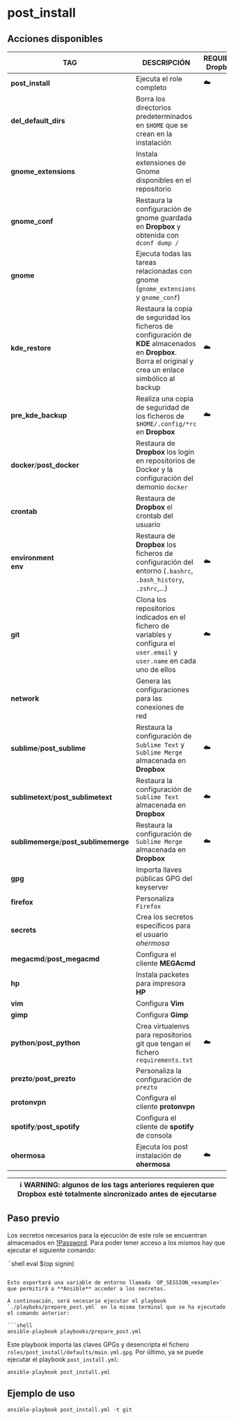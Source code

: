# post_install

## Acciones disponibles

| **TAG** | **DESCRIPCIÓN** | **REQUIERE Dropbox** |
|------------|--------------|----------------------|
| **post_install** | Ejecuta el role completo | :cloud: |
| **del_default_dirs** | Borra los directorios predeterminados en `$HOME` que se crean en la instalación | |
| **gnome_extensions** | Instala extensiones de Gnome disponibles en el repositorio | |
| **gnome_conf** | Restaura la configuración de gnome guardada en **Dropbox** y obtenida con `dconf dump /` | |
| **gnome** | Ejecuta todas las tareas relacionadas con gnome (`gnome_extensions` y `gnome_conf`) | |
| **kde_restore** | Restaura la copia de seguridad los ficheros de configuración de **KDE** almacenados en **Dropbox**. Borra el original y crea un enlace simbólico al backup | :cloud: |
| **pre_kde_backup** | Realiza una copia de seguridad de los ficheros de `$HOME/.config/*rc` en **Dropbox** | :cloud: |
| **docker**/**post_docker** | Restaura de **Dropbox** los login en repositorios de Docker y la configuración del demonio `docker` | |
| **crontab** | Restaura de **Dropbox** el crontab del usuario | |
| **environment** <br> **env**| Restaura de **Dropbox** los ficheros de configuración del entorno (`.bashrc`, `.bash_history`, `.zshrc`,...) | :cloud: |
| **git** | Clona los repositorios indicados en el fichero de variables y configura el `user.email` y `user.name` en cada uno de ellos | :cloud: |
| **network** | Genera las configuraciones para las conexiones de red | |
| **sublime**/**post_sublime** | Restaura la configuración de `Sublime Text` y `Sublime Merge` almacenada en **Dropbox** | :cloud: |
| **sublimetext**/**post_sublimetext** | Restaura la configuración de `Sublime Text` almacenada en **Dropbox** | :cloud: |
| **sublimemerge**/**post_sublimemerge** | Restaura la configuración de `Sublime Merge` almacenada en **Dropbox** | :cloud: |
| **gpg** | Importa llaves públicas GPG del keyserver | |
| **firefox** | Personaliza `Firefox` | |
| **secrets** | Crea los secretos específicos para el usuario _ohermosa_ | |
| **megacmd**/**post_megacmd** | Configura el cliente **MEGAcmd** | |
| **hp** | Instala packetes para impresora **HP** | |
| **vim** | Configura **Vim** | |
| **gimp** | Configura **Gimp** | |
| **python**/**post_python**| Crea virtualenvs para repositorios git que tengan el fichero `requirements.txt` | :cloud: |
| **prezto**/**post_prezto** | Personaliza la configuración de `prezto` | |
| **protonvpn** | Configura el cliente **protonvpn** | |
| **spotify**/**post_spotify** | Configura el cliente de **spotify** de consola | |
| **ohermosa** | Ejecuta los post instalación de **ohermosa** | :cloud: |

| :information_source: **WARNING**: algunos de los tags anteriores requieren que **Dropbox** esté totalmente sincronizado antes de ejecutarse |
| --- |

## Paso previo

Los secretos necesarios para la ejecución de este role se encuentran almacenados en [1Password](https://1password.com/tour/). Para poder tener acceso a los mismos hay que ejecutar el siguiente comando:

``shell
eval $(op signin)
```

Esto exportará una variable de entorno llamada `OP_SESSION_<example>` que permitirá a **Ansible** acceder a los secretos.

A continuación, será necesario ejecutar el playbook `./playboks/prepare_post.yml` en la misma terminal que se ha ejecutado el comando anterior:

```shell
ansible-playbook playbooks/prepare_post.yml
```

Este playbook importa las claves GPGs y desencripta el fichero `roles/post_install/defaults/main.yml.gpg`. Por último, ya se puede ejecutar el playbook `post_install.yml`:

```shell
ansible-playbook post_install.yml
```

## Ejemplo de uso

```shell
ansible-playbook post_install.yml -t git
```
